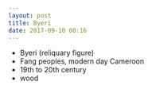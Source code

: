 ```yaml
---
layout: post
title: Byeri
date: 2017-09-10 00:16
---
```


* Byeri (reliquary figure)
* Fang peoples, modern day Cameroon
* 19th to 20th century
* wood
